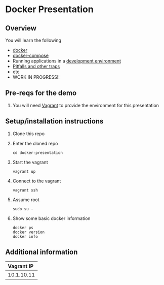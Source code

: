 # Docker Presentation

## Overview
You will learn the following
* [docker](https://www.docker.com/)
* [docker-compose](https://docs.docker.com/compose/)
* Running applications in a [development environment](https://pbs.twimg.com/media/Ca4iAN7UUAAIB_0.jpg:large)
* [Pitfalls and other traps](http://www.gunaxin.com/wp-content/uploads/2013/04/gators2.jpg)
* etc
* WORK IN PROGRESS!!

## Pre-reqs for the demo
1. You will need [Vagrant](https://www.vagrantup.com/downloads.html) to provide the environment for this presentation

## Setup/installation instructions
1. Clone this repo

1. Enter the cloned repo
    ```
    cd docker-presentation
    ```

1. Start the vagrant
    ```
    vagrant up
    ```

1. Connect to the vagrant
    ```
    vagrant ssh
    ```

1. Assume root
    ```
    sudo su -
    ```

1. Show some basic docker information
    ```
    docker ps
    docker version
    docker info
    ```

## Additional information
|Vagrant IP|
|:---|
|10.1.10.11|

